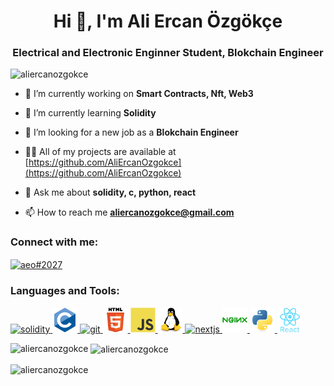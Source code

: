 <h1 align="center">Hi 👋, I'm Ali Ercan Özgökçe</h1>
<h3 align="center">Electrical and Electronic Enginner Student,  Blokchain Engineer</h3>
<p align="left"> <img src="https://komarev.com/ghpvc/?username=aliercanozgokce&label=Profile%20views&color=0e75b6&style=flat" alt="aliercanozgokce" /> </p>

- 🔭 I’m currently working on **Smart Contracts, Nft, Web3**

- 🌱 I’m currently learning **Solidity**

- 🤝 I’m looking for a new job as a **Blokchain Engineer**

- 👨‍💻 All of my projects are available at [https://github.com/AliErcanOzgokce](https://github.com/AliErcanOzgokce)

- 💬 Ask me about **solidity, c, python, react**

- 📫 How to reach me **aliercanozgokce@gmail.com**

<h3 align="left">Connect with me:</h3>
<p align="left">
<a href="https://discord.gg/aeo#2027" target="blank"><img align="center" src="https://raw.githubusercontent.com/rahuldkjain/github-profile-readme-generator/master/src/images/icons/Social/discord.svg" alt="aeo#2027" height="30" width="40" /></a>
</p>

<h3 align="left">Languages and Tools:</h3>
<p align="left"> <a href="https://soliditylang.org/" target="_blank" rel="noreferrer"> <img src="https://user-images.githubusercontent.com/78970916/162573849-975bda87-84f2-49bb-83d9-489d3a043ae2.svg" alt="solidity" width="40" height="40"/> </a> <a href="https://www.cprogramming.com/" target="_blank" rel="noreferrer"> <img src="https://raw.githubusercontent.com/devicons/devicon/master/icons/c/c-original.svg" alt="c" width="40" height="40"/> </a> <a href="https://git-scm.com/" target="_blank" rel="noreferrer"> <img src="https://www.vectorlogo.zone/logos/git-scm/git-scm-icon.svg" alt="git" width="40" height="40"/> </a> <a href="https://www.w3.org/html/" target="_blank" rel="noreferrer"> <img src="https://raw.githubusercontent.com/devicons/devicon/master/icons/html5/html5-original-wordmark.svg" alt="html5" width="40" height="40"/> </a> <a href="https://developer.mozilla.org/en-US/docs/Web/JavaScript" target="_blank" rel="noreferrer"> <img src="https://raw.githubusercontent.com/devicons/devicon/master/icons/javascript/javascript-original.svg" alt="javascript" width="40" height="40"/> </a> <a href="https://www.linux.org/" target="_blank" rel="noreferrer"> <img src="https://raw.githubusercontent.com/devicons/devicon/master/icons/linux/linux-original.svg" alt="linux" width="40" height="40"/> </a> <a href="https://nextjs.org/" target="_blank" rel="noreferrer"> <img src="https://cdn.worldvectorlogo.com/logos/nextjs-2.svg" alt="nextjs" width="40" height="40"/> </a> <a href="https://www.nginx.com" target="_blank" rel="noreferrer"> <img src="https://raw.githubusercontent.com/devicons/devicon/master/icons/nginx/nginx-original.svg" alt="nginx" width="40" height="40"/> </a> <a href="https://www.python.org" target="_blank" rel="noreferrer"> <img src="https://raw.githubusercontent.com/devicons/devicon/master/icons/python/python-original.svg" alt="python" width="40" height="40"/> </a> <a href="https://reactjs.org/" target="_blank" rel="noreferrer"> <img src="https://raw.githubusercontent.com/devicons/devicon/master/icons/react/react-original-wordmark.svg" alt="react" width="40" height="40"/> </a> </p>

<p><img align="left" src="https://github-readme-stats.vercel.app/api/top-langs?username=aliercanozgokce&show_icons=true&locale=en&layout=compact" alt="aliercanozgokce" /></p>
<p></p>
<p>&nbsp;<img align="center" src="https://github-readme-stats.vercel.app/api?username=aliercanozgokce&show_icons=true&locale=en" alt="aliercanozgokce" /></p>

<p><img align="center" src="https://github-readme-streak-stats.herokuapp.com/?user=aliercanozgokce&" alt="aliercanozgokce" /></p>
